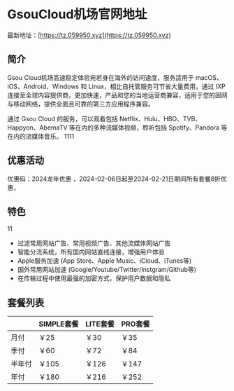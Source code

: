 # GsouCloud机场官网地址

最新地址：[https://tz.059950.xyz](https://tz.059950.xyz)

## 简介

Gsou Cloud机场高速稳定体验宛若身在海外的访问速度，服务适用于 macOS、iOS、Android、Windows 和 Linux，相比自托管服务可节省大量费用，通过 IXP 连接至全球内容提供商，更加快速，产品和您的当地运营商兼容，适用于您的固网与移动网络，提供全面且可靠的第三方应用程序兼容。

通过 Gsou Cloud 的服务，可以观看包括 Netflix、Hulu、HBO、TVB、Happyon、AbemaTV 等在内的多种流媒体视频，聆听包括 Spotify、Pandora 等在内的流媒体音乐。
1111
## 优惠活动

优惠码：2024龙年优惠 ，2024-02-06日起至2024-02-21日期间所有套餐8折优惠，

## 特色
11
* 过滤常用网站广告、常用视频广告、其他流媒体网站广告
* 智能分流系统，所有国内网站直线连接，增强用户体验
* Apple服务加速 (App Store、Apple Music、iCloud、iTunes等)
* 国外常用网站加速 (Google/Youtube/Twitter/Instgram/Github等)
* 在传输过程中使用最强的加密方式，保护用户数据和隐私

## 套餐列表

||SIMPLE套餐|LITE套餐|PRO套餐|
|----|----|----|----|
|月付|￥25|￥30|￥35|
|季付|￥60|￥72|￥84|
|半年付|￥105|￥126|￥147|
|年付|￥180|￥216|￥252|
